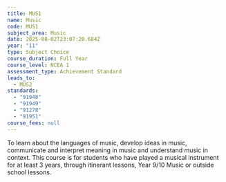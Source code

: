 ```yaml
---
title: MUS1
name: Music
code: MUS1
subject_area: Music
date: 2025-08-02T23:07:20.684Z
year: "11"
type: Subject Choice
course_duration: Full Year
course_level: NCEA 1
assessment_type: Achievement Standard
leads_to:
  - MUS2
standards:
  - "91948"
  - "91949"
  - "91278"
  - "91951"
course_fees: null
---
```

To learn about the languages of music, develop ideas in music, communicate and interpret meaning in music and understand music in context. This course is for students who have played a musical instrument for at least 3 years, through itinerant lessons, Year 9/10 Music or outside school lessons.
